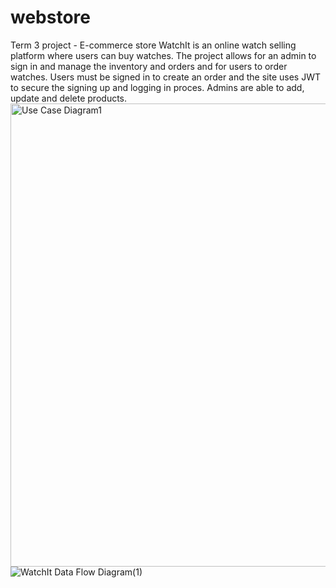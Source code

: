 # webstore
Term 3 project -  E-commerce store
WatchIt is an online watch selling platform where users can buy watches. The project allows for an admin to sign in and manage the inventory and orders and for users to order watches.
Users must be signed in to create an order and the site uses JWT to secure the signing up and logging in proces. Admins are able to add, update and delete products.
<img width="741" alt="Use Case Diagram1" src="https://github.com/Rynoo1/webstore/assets/113459210/d9466a8a-5124-4a80-947c-027cb65825ea">
![WatchIt Data Flow Diagram(1)](https://github.com/Rynoo1/webstore/assets/113459210/23055428-80e5-454f-9a76-d805da1401cd)
